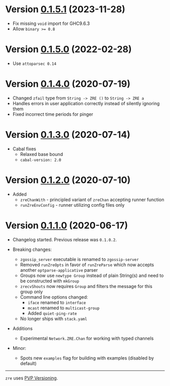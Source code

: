 # Version [0.1.5.1](https://github.com/sorki/haskell-zre/compare/0.1.5.0...0.1.5.1) (2023-11-28)

* Fix missing `void` import for GHC9.6.3
* Allow `binary >= 0.8`

# Version [0.1.5.0](https://github.com/sorki/haskell-zre/compare/0.1.4.0...0.1.5.0) (2022-02-28)

* Use `attoparsec 0.14`

# Version [0.1.4.0](https://github.com/sorki/haskell-zre/compare/0.1.3.0...0.1.4.0) (2020-07-19)

* Changed `zfail` type from `String -> ZRE ()` to `String -> ZRE a`
* Handles errors in user application correctly instead of silently ignoring them
* Fixed incorrect time periods for pinger

# Version [0.1.3.0](https://github.com/sorki/haskell-zre/compare/0.1.2.0...0.1.3.0) (2020-07-14)

* Cabal fixes
  * Relaxed base bound
  * `cabal-version: 2.0`

# Version [0.1.2.0](https://github.com/sorki/haskell-zre/compare/0.1.1.0...0.1.2.0) (2020-07-10)

* Added
  * `zreChanWith` - principled variant of `zreChan` accepting runner function
  * `runZreEnvConfig` - runner utilizing config files only

# Version [0.1.1.0](https://github.com/sorki/haskell-zre/compare/0.1.0.2...0.1.1.0) (2020-06-17)

* Changelog started. Previous release was `0.1.0.2`.

* Breaking changes:
  * `zgossip_server` executable is renamed to `zgossip-server`
  * Removed `runZreOpts` in favor of `runZreParse` which now accepts another `optparse-applicative` parser
  * Groups now use `newtype Group` instead of plain String(s)
    and need to be constructed with `mkGroup`
  * `zrecvShouts` now requires `Group` and filters the message for this group only
  * Command line options changed:
    * `iface` renamed to `interface`
    * `mcast` renamed to `multicast-group`
    * Added `quiet-ping-rate`
  * No longer ships with `stack.yaml`

* Additions
  * Experimental `Network.ZRE.Chan` for working with typed channels

* Minor:
  * Spots new `examples` flag for building with examples (disabled by default)

---

`zre` uses [PVP Versioning][1].

[1]: https://pvp.haskell.org

